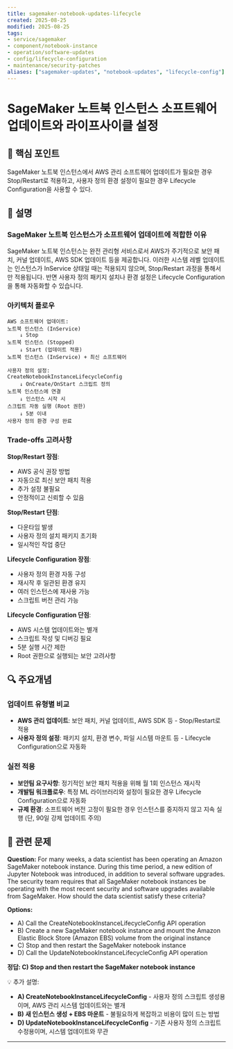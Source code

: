 ```yaml
---
title: sagemaker-notebook-updates-lifecycle
created: 2025-08-25
modified: 2025-08-25
tags:
- service/sagemaker
- component/notebook-instance
- operation/software-updates
- config/lifecycle-configuration
- maintenance/security-patches
aliases: ["sagemaker-updates", "notebook-updates", "lifecycle-config"]
---
```


# SageMaker 노트북 인스턴스 소프트웨어 업데이트와 라이프사이클 설정

## 🎯 핵심 포인트

SageMaker 노트북 인스턴스에서 AWS 관리 소프트웨어 업데이트가 필요한 경우 Stop/Restart로 적용하고, 사용자 정의 환경 설정이 필요한 경우 Lifecycle Configuration을 사용할 수 있다.

## 📝 설명

### SageMaker 노트북 인스턴스가 소프트웨어 업데이트에 적합한 이유

SageMaker 노트북 인스턴스는 완전 관리형 서비스로서 AWS가 주기적으로 보안 패치, 커널 업데이트, AWS SDK 업데이트 등을 제공합니다. 이러한 시스템 레벨 업데이트는 인스턴스가 InService 상태일 때는 적용되지 않으며, Stop/Restart 과정을 통해서만 적용됩니다. 반면 사용자 정의 패키지 설치나 환경 설정은 Lifecycle Configuration을 통해 자동화할 수 있습니다.

### 아키텍처 플로우

```
AWS 소프트웨어 업데이트:
노트북 인스턴스 (InService) 
    ↓ Stop
노트북 인스턴스 (Stopped)
    ↓ Start (업데이트 적용)
노트북 인스턴스 (InService) + 최신 소프트웨어

사용자 정의 설정:
CreateNotebookInstanceLifecycleConfig
    ↓ OnCreate/OnStart 스크립트 정의
노트북 인스턴스에 연결
    ↓ 인스턴스 시작 시
스크립트 자동 실행 (Root 권한)
    ↓ 5분 이내
사용자 정의 환경 구성 완료
```

### Trade-offs 고려사항

**Stop/Restart 장점**:
- AWS 공식 권장 방법
- 자동으로 최신 보안 패치 적용
- 추가 설정 불필요
- 안정적이고 신뢰할 수 있음

**Stop/Restart 단점**:
- 다운타임 발생
- 사용자 정의 설치 패키지 초기화
- 일시적인 작업 중단

**Lifecycle Configuration 장점**:
- 사용자 정의 환경 자동 구성
- 재시작 후 일관된 환경 유지
- 여러 인스턴스에 재사용 가능
- 스크립트 버전 관리 가능

**Lifecycle Configuration 단점**:
- AWS 시스템 업데이트와는 별개
- 스크립트 작성 및 디버깅 필요
- 5분 실행 시간 제한
- Root 권한으로 실행되는 보안 고려사항

## 🔍 주요개념

### 업데이트 유형별 비교

- **AWS 관리 업데이트**: 보안 패치, 커널 업데이트, AWS SDK 등 - Stop/Restart로 적용
- **사용자 정의 설정**: 패키지 설치, 환경 변수, 파일 시스템 마운트 등 - Lifecycle Configuration으로 자동화

### 실전 적용

- **보안팀 요구사항**: 정기적인 보안 패치 적용을 위해 월 1회 인스턴스 재시작
- **개발팀 워크플로우**: 특정 ML 라이브러리와 설정이 필요한 경우 Lifecycle Configuration으로 자동화
- **규제 환경**: 소프트웨어 버전 고정이 필요한 경우 인스턴스를 중지하지 않고 지속 실행 (단, 90일 강제 업데이트 주의)

## 📝 관련 문제

**Question:** For many weeks, a data scientist has been operating an Amazon SageMaker notebook instance. During this time period, a new edition of Jupyter Notebook was introduced, in addition to several software upgrades. The security team requires that all SageMaker notebook instances be operating with the most recent security and software upgrades available from SageMaker. How should the data scientist satisfy these criteria?

**Options:**

- A) Call the CreateNotebookInstanceLifecycleConfig API operation
- B) Create a new SageMaker notebook instance and mount the Amazon Elastic Block Store (Amazon EBS) volume from the original instance
- C) Stop and then restart the SageMaker notebook instance
- D) Call the UpdateNotebookInstanceLifecycleConfig API operation

**정답: C) Stop and then restart the SageMaker notebook instance**

💡 추가 설명:

- **A) CreateNotebookInstanceLifecycleConfig** - 사용자 정의 스크립트 생성용이며, AWS 관리 시스템 업데이트와는 별개
- **B) 새 인스턴스 생성 + EBS 마운트** - 불필요하게 복잡하고 비용이 많이 드는 방법
- **D) UpdateNotebookInstanceLifecycleConfig** - 기존 사용자 정의 스크립트 수정용이며, 시스템 업데이트와 무관

---